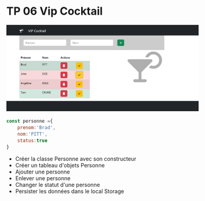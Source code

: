# TP 06 Vip Cocktail
![alt text](../tp6.webp)  

```js
const personne ={
    prenom:'Brad',
    nom:'PITT',
    status:true
}
```
- Créer la classe Personne avec son constructeur  
- Créer un tableau d'objets Personne  
- Ajouter une personne  
- Enlever une personne  
- Changer le statut d'une personne  
- Persister les données dans le local Storage  